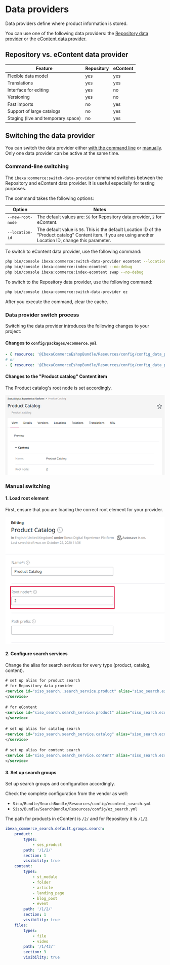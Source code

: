 # Data providers

Data providers define where product information is stored.

You can use one of the following data providers: the [Repository data provider](repository_data_provider.md)
or the [eContent data provider](../econtent/econtent.md).

## Repository vs. eContent data provider

| Feature                              | Repository                                | eContent                                     |
| ------------------------------------ | -------------------------------------------- | -------------------------------------------- |
| Flexible data model                   | yes  | yes  |
| Translations                         | yes  | yes  |
| Interface for editing                | yes  | no |
| Versioning                           | yes  | no |
| Fast imports         | no | yes  |
| Support of large catalogs              | no | yes  |
| Staging (live and temporary space) | no | yes  |

## Switching the data provider

You can switch the data provider either [with the command line](#command-line-switching) or [manually](#manual-switching).
Only one data provider can be active at the same time.

### Command-line switching

The `ibexa:commerce:switch-data-provider` command switches between the Repository and eContent data provider.
It is useful especially for testing purposes.

The command takes the following options:

|Option|Notes|
|--- |--- |
|`--new-root-node`|The default values are: `56` for Repository data provider, `2` for eContent.|
|`--location-id`|The default value is `56`. This is the default Location ID of the "Product catalog" Content item. If you are using another Location ID, change this parameter.|

To switch to eContent data provider, use the following command:

``` bash
php bin/console ibexa:commerce:switch-data-provider econtent --location-id=56 --new-root-node=2
php bin/console ibexa:commerce:index-econtent --no-debug
php bin/console ibexa:commerce:index-econtent swap --no-debug
```

To switch to the Repository data provider, use the following command:

``` bash
php bin/console ibexa:commerce:switch-data-provider ez
```

After you execute the command, clear the cache.

### Data provider switch process

Switching the data provider introduces the following changes to your project:

#### Changes to `config/packages/ecommerce.yml`

``` yaml
- { resource: '@IbexaCommerceEshopBundle/Resources/config/config_data_provider_econtent.yml' }
# or 
- { resource: '@IbexaCommerceEshopBundle/Resources/config/config_data_provider_ez.yml' }
```

#### Changes to the "Product catalog" Content item

The Product catalog's root node is set accordingly.

![](../img/product_catalog.png)

### Manual switching

#### 1. Load root element

First, ensure that you are loading the correct root element for your provider.

![](../img/manual_switching.png)

#### 2. Configure search services

Change the alias for search services for every type (product, catalog, content).

``` xml
# set up alias for product search 
# for Repository data provider 
<service id="siso_search..search_service.product" alias="siso_search.ezsolr_search_service">
</service>
 
# for eContent
<service id="siso_search.search_service.product" alias="siso_search.econtentsolr_search_service">
</service>

# set up alias for catalog search 
<service id="siso_search.search_service.catalog" alias="siso_search.econtentsolr_search_service">
</service>

# set up alias for content search 
<service id="siso_search.search_service.content" alias="siso_search.ezsolr_search_service">
</service>
```

#### 3. Set up search groups

Set up search groups and configuration accordingly.

Check the complete configuration from the vendor as well:

- `Siso/Bundle/SearchBundle/Resources/config/econtent_search.yml`
- `Siso/Bundle/SearchBundle/Resources/config/ez_search.yml`

The path for products in eContent is `/2/` and for Repository it is `/1/2`.

``` yaml
ibexa_commerce_search.default.groups.search:
    product:
        types:
            - ses_product
        path: '/1/2/'
        section: 1
        visibility: true
    content:
        types:
            - st_module
            - folder
            - article
            - landing_page
            - blog_post
            - event
        path: '/1/2/'
        section: 1
        visibility: true
    files:
        types:
            - file
            - video
        path: '/1/43/'
        section: 3
        visibility: true
```
